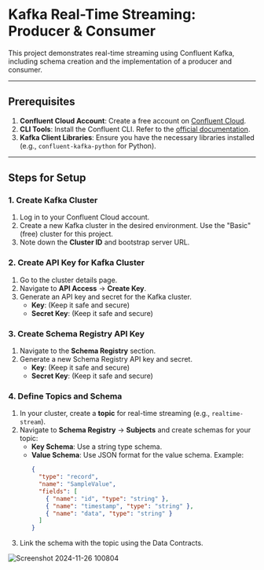 # Kafka Real-Time Streaming: Producer & Consumer

This project demonstrates real-time streaming using Confluent Kafka, including schema creation and the implementation of a producer and consumer.

---

## Prerequisites

1. **Confluent Cloud Account**: Create a free account on [Confluent Cloud](https://www.confluent.io/).
2. **CLI Tools**: Install the Confluent CLI. Refer to the [official documentation](https://docs.confluent.io/confluent-cli/current/install.html).
3. **Kafka Client Libraries**: Ensure you have the necessary libraries installed (e.g., `confluent-kafka-python` for Python).

---

## Steps for Setup

### 1. Create Kafka Cluster

1. Log in to your Confluent Cloud account.
2. Create a new Kafka cluster in the desired environment. Use the "Basic" (free) cluster for this project.
3. Note down the **Cluster ID** and bootstrap server URL.

### 2. Create API Key for Kafka Cluster

1. Go to the cluster details page.
2. Navigate to **API Access** -> **Create Key**.
3. Generate an API key and secret for the Kafka cluster.  
   - **Key**: (Keep it safe and secure)
   - **Secret Key**: (Keep it safe and secure)

### 3. Create Schema Registry API Key

1. Navigate to the **Schema Registry** section.
2. Generate a new Schema Registry API key and secret.  
   - **Key**: (Keep it safe and secure)
   - **Secret Key**: (Keep it safe and secure)

### 4. Define Topics and Schema

1. In your cluster, create a **topic** for real-time streaming (e.g., `realtime-stream`).
2. Navigate to **Schema Registry** -> **Subjects** and create schemas for your topic:
   - **Key Schema**: Use a string type schema.
   - **Value Schema**: Use JSON format for the value schema. Example:
     ```json
     {
       "type": "record",
       "name": "SampleValue",
       "fields": [
         { "name": "id", "type": "string" },
         { "name": "timestamp", "type": "string" },
         { "name": "data", "type": "string" }
       ]
     }
     ```
3. Link the schema with the topic using the Data Contracts.

![Screenshot 2024-11-26 100804](https://github.com/user-attachments/assets/19ed7e5e-2a90-445e-9802-b5848cc1d225)
